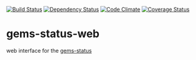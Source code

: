 
[![Build Status](https://travis-ci.org/jordimassaguerpla/gems-status-web.png)](https://travis-ci.org/jordimassaguerpla/gems-status-web)
[![Dependency Status](https://gemnasium.com/jordimassaguerpla/gems-status-web.png)](https://gemnasium.com/jordimassaguerpla/gems-status-web)
[![Code Climate](https://codeclimate.com/github/jordimassaguerpla/gems-status-web.png)](https://codeclimate.com/github/jordimassaguerpla/gems-status-web)
[![Coverage Status](https://coveralls.io/repos/jordimassaguerpla/gems-status-web/badge.png?branch=master)](https://coveralls.io/r/jordimassaguerpla/gems-status-web)

gems-status-web
===============

web interface for the [gems-status](http://github.com/jordimassaguerpla/gems-status)
